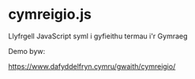 cymreigio.js
=========

Llyfrgell JavaScript syml i gyfieithu termau i'r Gymraeg

Demo byw:

https://www.dafyddelfryn.cymru/gwaith/cymreigio/


